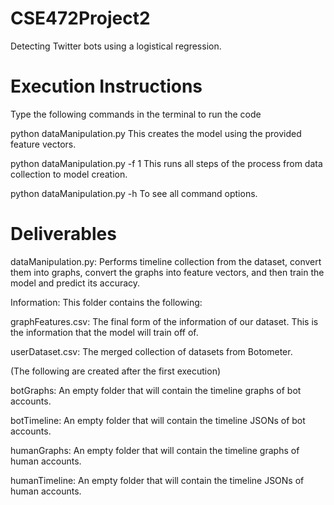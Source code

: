 # CSE472Project2
Detecting Twitter bots using a logistical regression. 

# Execution Instructions
Type the following commands in the terminal to run the code

python dataManipulation.py This creates the model using the provided feature vectors.

python dataManipulation.py -f 1 This runs all steps of the process from data collection to model creation.

python dataManipulation.py -h To see all command options.

# Deliverables 
dataManipulation.py: Performs timeline collection from the dataset, convert them into graphs, convert the graphs into feature vectors, and then train the model and predict its accuracy.

Information: This folder contains the following:

  graphFeatures.csv: The final form of the information of our dataset. This is the information that the model will train off of.
  
  userDataset.csv: The merged collection of datasets from Botometer.
  
  (The following are created after the first execution)
  
  botGraphs: An empty folder that will contain the timeline graphs of bot accounts.
  
  botTimeline: An empty folder that will contain the timeline JSONs of bot accounts.
  
  humanGraphs: An empty folder that will contain the timeline graphs of human accounts.
  
  humanTimeline: An empty folder that will contain the timeline JSONs of human accounts.
